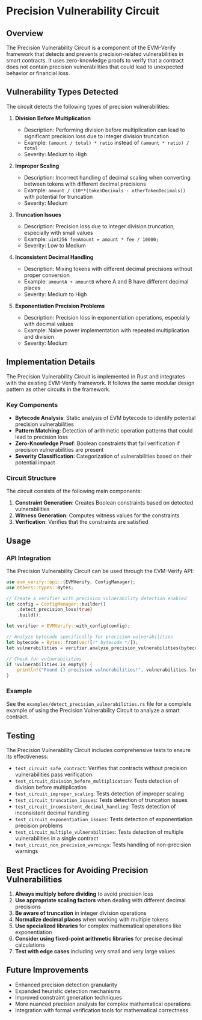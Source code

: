 # Precision Vulnerability Circuit

## Overview

The Precision Vulnerability Circuit is a component of the EVM-Verify framework that detects and prevents precision-related vulnerabilities in smart contracts. It uses zero-knowledge proofs to verify that a contract does not contain precision vulnerabilities that could lead to unexpected behavior or financial loss.

## Vulnerability Types Detected

The circuit detects the following types of precision vulnerabilities:

1. **Division Before Multiplication**
   - Description: Performing division before multiplication can lead to significant precision loss due to integer division truncation
   - Example: `(amount / total) * ratio` instead of `(amount * ratio) / total`
   - Severity: Medium to High

2. **Improper Scaling**
   - Description: Incorrect handling of decimal scaling when converting between tokens with different decimal precisions
   - Example: `amount / (10**(tokenDecimals - otherTokenDecimals))` with potential for truncation
   - Severity: Medium

3. **Truncation Issues**
   - Description: Precision loss due to integer division truncation, especially with small values
   - Example: `uint256 feeAmount = amount * fee / 10000;`
   - Severity: Low to Medium

4. **Inconsistent Decimal Handling**
   - Description: Mixing tokens with different decimal precisions without proper conversion
   - Example: `amountA + amountB` where A and B have different decimal places
   - Severity: Medium to High

5. **Exponentiation Precision Problems**
   - Description: Precision loss in exponentiation operations, especially with decimal values
   - Example: Naive power implementation with repeated multiplication and division
   - Severity: Medium

## Implementation Details

The Precision Vulnerability Circuit is implemented in Rust and integrates with the existing EVM-Verify framework. It follows the same modular design pattern as other circuits in the framework.

### Key Components

- **Bytecode Analysis**: Static analysis of EVM bytecode to identify potential precision vulnerabilities
- **Pattern Matching**: Detection of arithmetic operation patterns that could lead to precision loss
- **Zero-Knowledge Proof**: Boolean constraints that fail verification if precision vulnerabilities are present
- **Severity Classification**: Categorization of vulnerabilities based on their potential impact

### Circuit Structure

The circuit consists of the following main components:

1. **Constraint Generation**: Creates Boolean constraints based on detected vulnerabilities
2. **Witness Generation**: Computes witness values for the constraints
3. **Verification**: Verifies that the constraints are satisfied

## Usage

### API Integration

The Precision Vulnerability Circuit can be used through the EVM-Verify API:

```rust
use evm_verify::api::{EVMVerify, ConfigManager};
use ethers::types::Bytes;

// Create a verifier with precision vulnerability detection enabled
let config = ConfigManager::builder()
    .detect_precision_loss(true)
    .build();

let verifier = EVMVerify::with_config(config);

// Analyze bytecode specifically for precision vulnerabilities
let bytecode = Bytes::from(vec![/* bytecode */]);
let vulnerabilities = verifier.analyze_precision_vulnerabilities(bytecode)?;

// Check for vulnerabilities
if !vulnerabilities.is_empty() {
    println!("Found {} precision vulnerabilities!", vulnerabilities.len());
}
```

### Example

See the `examples/detect_precision_vulnerabilities.rs` file for a complete example of using the Precision Vulnerability Circuit to analyze a smart contract.

## Testing

The Precision Vulnerability Circuit includes comprehensive tests to ensure its effectiveness:

- `test_circuit_safe_contract`: Verifies that contracts without precision vulnerabilities pass verification
- `test_circuit_division_before_multiplication`: Tests detection of division before multiplication
- `test_circuit_improper_scaling`: Tests detection of improper scaling
- `test_circuit_truncation_issues`: Tests detection of truncation issues
- `test_circuit_inconsistent_decimal_handling`: Tests detection of inconsistent decimal handling
- `test_circuit_exponentiation_issues`: Tests detection of exponentiation precision problems
- `test_circuit_multiple_vulnerabilities`: Tests detection of multiple vulnerabilities in a single contract
- `test_circuit_non_precision_warnings`: Tests handling of non-precision warnings

## Best Practices for Avoiding Precision Vulnerabilities

1. **Always multiply before dividing** to avoid precision loss
2. **Use appropriate scaling factors** when dealing with different decimal precisions
3. **Be aware of truncation** in integer division operations
4. **Normalize decimal places** when working with multiple tokens
5. **Use specialized libraries** for complex mathematical operations like exponentiation
6. **Consider using fixed-point arithmetic libraries** for precise decimal calculations
7. **Test with edge cases** including very small and very large values

## Future Improvements

- Enhanced precision detection granularity
- Expanded heuristic detection mechanisms
- Improved constraint generation techniques
- More nuanced precision analysis for complex mathematical operations
- Integration with formal verification tools for mathematical correctness
